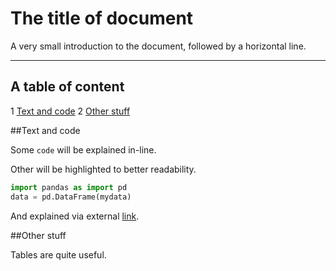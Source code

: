 # The title of document

A very small introduction to the document, followed by a horizontal line.

---

## A table of content

1 [Text and code](##text-and-code)
2 [Other stuff](##other-stuff)

##Text and code

Some `code` will be explained in-line.

Other will be highlighted to better readability.

```python
import pandas as import pd
data = pd.DataFrame(mydata)
```

And explained via external [link](https://pandas.pydata.org/).

##Other stuff

Tables are quite useful.
